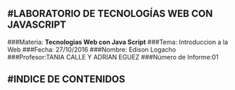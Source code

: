 #LABORATORIO DE TECNOLOGÍAS WEB CON JAVASCRIPT
-------------------------------------------

###Materia: **Tecnologias Web con Java Script**
###Tema: Introduccion a la Web
###Fecha: 27/10/2016
###Nombre: Edison Logacho
###Profesor:TANIA CALLE Y ADRIAN EGUEZ
###Número de Informe:01

#INDICE DE CONTENIDOS
-------------------------------------------
